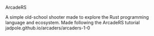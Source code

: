 ArcadeRS

A simple old-school shooter made to explore the Rust programming language and ecosystem.
Made following the ArcadeRS tutorial jadpole.github.io/arcaders/arcaders-1-0


